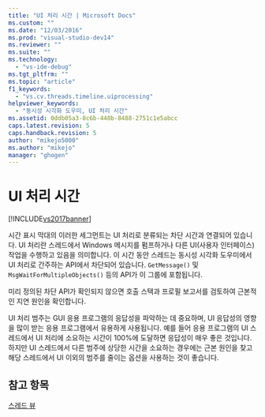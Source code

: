 ```yaml
---
title: "UI 처리 시간 | Microsoft Docs"
ms.custom: ""
ms.date: "12/03/2016"
ms.prod: "visual-studio-dev14"
ms.reviewer: ""
ms.suite: ""
ms.technology: 
  - "vs-ide-debug"
ms.tgt_pltfrm: ""
ms.topic: "article"
f1_keywords: 
  - "vs.cv.threads.timeline.uiprocessing"
helpviewer_keywords: 
  - "동시성 시각화 도우미, UI 처리 시간"
ms.assetid: 0ddb05a3-8c6b-448b-8488-2751c1e5abcc
caps.latest.revision: 5
caps.handback.revision: 5
author: "mikejo5000"
ms.author: "mikejo"
manager: "ghogen"
---
```

# UI 처리 시간
[!INCLUDE[vs2017banner](../code-quality/includes/vs2017banner.md)]

시간 표시 막대의 이러한 세그먼트는 UI 처리로 분류되는 차단 시간과 연결되어 있습니다.  UI 처리란 스레드에서 Windows 메시지를 펌프하거나 다른 UI\(사용자 인터페이스\) 작업을 수행하고 있음을 의미합니다.  이 시간 동안 스레드는 동시성 시각화 도우미에서 UI 처리로 간주하는 API에서 차단되어 있습니다.  `GetMessage()` 및 `MsgWaitForMultipleObjects()` 등의 API가 이 그룹에 포함됩니다.  
  
 미리 정의된 차단 API가 확인되지 않으면 호출 스택과 프로필 보고서를 검토하여 근본적인 지연 원인을 확인합니다.  
  
 UI 처리 범주는 GUI 응용 프로그램의 응답성을 파악하는 데 중요하며, UI 응답성의 영향을 많이 받는 응용 프로그램에서 유용하게 사용됩니다.  예를 들어 응용 프로그램의 UI 스레드에서 UI 처리에 소요하는 시간이 100%에 도달하면 응답성이 매우 좋은 것입니다.  하지만 UI 스레드에서 다른 범주에 상당한 시간을 소요하는 경우에는 근본 원인을 찾고 해당 스레드에서 UI 이외의 범주를 줄이는 옵션을 사용하는 것이 좋습니다.  
  
## 참고 항목  
 [스레드 뷰](../profiling/threads-view-parallel-performance.md)